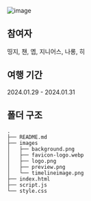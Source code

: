 ![image](https://github.com/leeyebeen-dev/YeahYeahTour/assets/84004751/b9508a01-e882-49ab-aa82-5ae897945c4f)

## 참여자

띵지, 챈, 옙, 지니어스, 나롱, 히

## 여행 기간

2024.01.29 - 2024.01.31

## 폴더 구조

```
.
├── README.md
├── images
│   ├── background.png
│   ├── favicon-logo.webp
│   ├── logo.png
│   ├── preview.png
│   └── timelineimage.png
├── index.html
├── script.js
└── style.css

```
